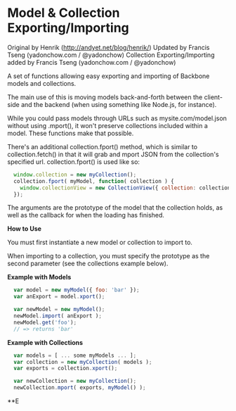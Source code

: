 Model & Collection Exporting/Importing
====================
Original by Henrik (http://andyet.net/blog/henrik/)
Updated by Francis Tseng (yadonchow.com / @yadonchow)
Collection Exporting/Importing added by Francis Tseng (yadonchow.com / @yadonchow) 


A set of functions allowing easy exporting and importing of Backbone models and collections.

The main use of this is moving models back-and-forth between the client-side and the backend (when using something like Node.js, for instance).

While you could pass models through URLs such as mysite.com/model.json without using .mport(), it won't preserve collections included within a model. These functions make that possible.

There's an additional collection.fport() method, which is similar to collection.fetch() in that it will grab and mport JSON from the collection's specified url.
collection.fport() is used like so:
```javascript
  window.collection = new myCollection();
  collection.fport( myModel, function( collection ) {
    window.collectionView = new CollectionView({ collection: collection });
  });
```
The arguments are the prototype of the model that the collection holds, as well as the callback for when the loading has finished.


**How to Use**

You must first instantiate a new model or collection to import to.

When importing to a collection, you must specify the prototype as the second parameter (see the collections example below).

**Example with Models**
```javascript
  var model = new myModel({ foo: 'bar' });
  var anExport = model.xport();

  var newModel = new myModel();
  newModel.import( anExport );
  newModel.get('foo');
  // => returns 'bar'
```

**Example with Collections**
```javascript
  var models = [ ... some myModels ... ];
  var collection = new myCollection( models );
  var exports = collection.xport();

  var newCollection = new myCollection();
  newCollection.mport( exports, myModel() );
```

**E